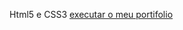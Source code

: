 Html5 e CSS3
<a href="https://renanlucas880.github.io/Html-css/exercicios/desafio-10/index.html">executar o meu portifolio</a>